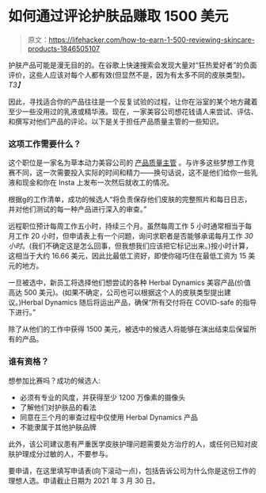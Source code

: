 # 如何通过评论护肤品赚取 1500 美元

> 原文：<https://lifehacker.com/how-to-earn-1-500-reviewing-skincare-products-1846505107>

护肤产品可能是漫无目的的。在谷歌上快速搜索会发现大量对“狂热爱好者”的负面评价，这些人应该对每个人都有效(但显然不是，因为有太多不同的皮肤类型)。*T3】*



因此，寻找适合你的产品往往是一个反复试验的过程，让你在浴室的某个地方藏着至少一些没用过的乳液或精华液。现在，一家美容公司想花钱请人来尝试、评估、和撰写对他们产品的评论。以下是关于担任产品质量主管的一些知识。

### 这项工作需要什么？

这个职位是一家名为草本动力美容公司的 [产品质量主管](https://www.herbaldynamicsbeauty.com/blogs/herbal-dynamics-beauty/get-paid-to-test-out-products) 。与许多这些梦想工作竞赛不同，这一次需要投入实际的时间和精力——换句话说，这不是他们给你一些乳液和现金和你在 Insta 上发布一次然后就收工的情况。

根据[g](https://www.herbaldynamicsbeauty.com/blogs/herbal-dynamics-beauty/get-paid-to-test-out-products)的工作清单，成功的候选人“将负责保存他们皮肤的完整照片和每日日志，并对他们测试的每一种产品进行深入的审查。”

远程职位预计每周工作五小时，持续三个月。虽然每周工作 5 小时通常相当于每月工作 20 小时，但申请表上有一个问题，询问求职者是否能够承诺每月工作 *30 小时*。(我们不确定这是怎么回事，但我想我们应该把它标记出来。)按小时计算，这相当于大约 16.66 美元，因此比最低工资好，即使你碰巧住在最低工资为 15 美元的地方。

一旦被选中，新员工将选择他们想尝试的各种 Herbal Dynamics 美容产品(价值高达 500 美元)。(如果不确定，公司也可以根据这个人的皮肤类型提出建议。)Herbal Dynamics 随后将运出产品，确保“所有交付将在 COVID-safe 的指导下进行。”

除了从他们的工作中获得 1500 美元，被选中的候选人将能够在演出结束后保留所有的产品。

### 谁有资格？

想参加比赛吗？成功的候选人:

*   必须有专业的风度，并获得至少 1200 万像素的摄像头
*   了解他们对护肤品的看法
*   同意在三个月的审查过程中仅使用 Herbal Dynamics 产品
*   不能隶属于其他护肤品牌

此外，该公司建议患有严重医学皮肤护理问题需要处方治疗的人，或任何已知对皮肤护理成分过敏的人，不要参与。

要申请，在这里填写申请表(向下滚动一点)，包括告诉公司为什么你是这份工作的理想人选。申请截止日期为 2021 年 3 月 30 日。